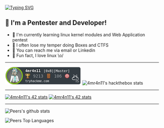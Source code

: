 [![Typing SVG](https://readme-typing-svg.herokuapp.com?font=Hack&color=%239315B7&lines=I'm+Khalid+-+aka+4MR4N11)](https://git.io/typing-svg)

## :name_badge: I'm a Pentester and Developer!

- :peach: I'm currently learning linux kernel modules and Web Application pentest
- :tangerine: I often lose my temper doing Boxes and CTFS
- :watermelon: You can reach me via email or Linkedin
- :meat_on_bone: Fun fact, I love linux \o/

---

![4mr4n11's tryhackme stats](https://raw.githubusercontent.com/4mr4n11/4mr4n11/master/assets/4mr4n11.png)
![4mr4n11's hackthebox stats](https://www.hackthebox.eu/badge/image/1095316)


---

[![4mr4n11's 42 stats](https://badge42.vercel.app/api/v2/cl5tt3yot005409l8mfsa9u85/stats?cursusId=20&coalitionId=74)](https://github.com/JaeSeoKim/badge42)
[![4mr4n11's 42 stats](https://badge42.vercel.app/api/v2/cl5tt3yot005409l8mfsa9u85/stats?cursusId=5&coalitionId=piscine)](https://github.com/JaeSeoKim/badge42)

---


![Peers's github stats](https://github-readme-stats.vercel.app/api?username=4mr4n11&theme=radical&count_private=true&show_icons=true&bg_color=7049c7,86a8e7,E56EB2&title_color=fff&text_color=fff)

![Peers Top Languages](https://github-readme-stats.vercel.app/api/top-langs/?username=4mr4n11&layout=compact&bg_color=7049c7,86a8e7,E56EB2&title_color=fff&text_color=fff)
<!--
**4MR4N11/4MR4N11** is a ✨ _special_ ✨ repository because its `README.md` (this file) appears on your GitHub profile.

Here are some ideas to get you started:

- 🔭 I’m currently working on ...
- 🌱 I’m currently learning ...
- 👯 I’m looking to collaborate on ...
- 🤔 I’m looking for help with ...
- 💬 Ask me about ...
- 📫 How to reach me: ...
- 😄 Pronouns: ...
- ⚡ Fun fact: ...
-->
